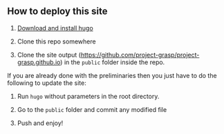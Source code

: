 ## How to deploy this site

1. [Download and install hugo](https://gohugo.io/getting-started/installing/)

2. Clone this repo somewhere

3. Clone the site output (https://github.com/project-grasp/project-grasp.github.io)  in the `public` folder inside the repo.

If you are already done with the preliminaries then you just have to do the following to update the site:

1. Run `hugo` without parameters in the root directory.

2. Go to the `public` folder and commit any modified file

3. Push and enjoy!
